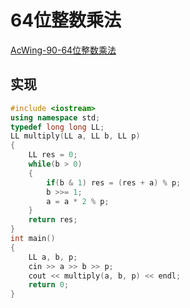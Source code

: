 # 64位整数乘法

[AcWing-90-64位整数乘法](https://www.acwing.com/problem/content/description/92/)

## 实现

```cpp
#include <iostream>
using namespace std;
typedef long long LL;
LL multiply(LL a, LL b, LL p)
{
    LL res = 0;
    while(b > 0)
    {
        if(b & 1) res = (res + a) % p;
        b >>= 1;
        a = a * 2 % p;
    }
    return res;
}
int main()
{
    LL a, b, p;
    cin >> a >> b >> p;
    cout << multiply(a, b, p) << endl;
    return 0;
}
```